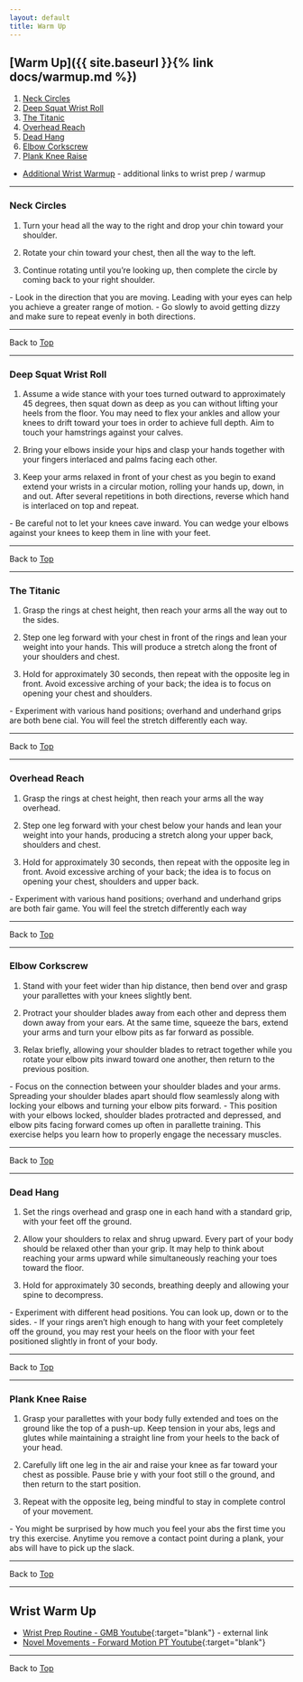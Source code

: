 ```yaml
---
layout: default
title: Warm Up
---
```


## [Warm Up]({{ site.baseurl }}{% link docs/warmup.md %})

1. [Neck Circles](#neck-circles)
2. [Deep Squat Wrist Roll](#deep-squat-wrist-roll)
3. [The Titanic](#the-titanic)
4. [Overhead Reach](#overhead-reach)
5. [Dead Hang](#dead-hang)
6. [Elbow Corkscrew](#elbow-corkscrew)
7. [Plank Knee Raise](#plank-knee-raise)

- [Additional Wrist Warmup](#wrist-warm-up) - additional links to wrist prep / warmup

---

### Neck Circles

1. Turn your head all the way to the right and drop your chin toward your shoulder.

2. Rotate your chin toward your chest, then all the way to the left.

3. Continue rotating until you’re looking up, then complete the circle by coming back to your right shoulder.

<div class="code-example" markdown="1">
  - Look in the direction that you are moving. Leading with your eyes can help you achieve a greater range of motion.
  - Go slowly to avoid getting dizzy and make sure to repeat evenly in both directions.
</div>

---

Back to [Top](#warm-up)

---

### Deep Squat Wrist Roll

1. Assume a wide stance with your toes turned outward to approximately 45 degrees, then squat down as deep as you can without lifting your heels from the floor. You may need to flex your ankles and allow your knees to drift toward your toes in order to achieve full depth. Aim to touch your hamstrings against your calves.

2. Bring your elbows inside your hips and clasp your hands together with your fingers interlaced and palms facing each other.

3. Keep your arms relaxed in front of your chest as you begin to exand extend your wrists in a circular motion, rolling your hands up, down, in and out. After several repetitions in both directions, reverse which hand is interlaced on top and repeat.

<div class="code-example" markdown="1">
  - Be careful not to let your knees cave inward. You can wedge your elbows against your knees to keep them in line with your feet.
</div>

---

Back to [Top](#warm-up)

---

### The Titanic


1. Grasp the rings at chest height, then reach your arms all the way out to the sides.

2. Step one leg forward with your chest in front of the rings and lean your weight into your hands. This will produce a stretch along the front of your shoulders and chest.

3. Hold for approximately 30 seconds, then repeat with the opposite leg in front. Avoid excessive arching of your back; the idea is to focus on opening your chest and shoulders.

<div class="code-example" markdown="1">
  - Experiment with various hand positions; overhand and underhand grips are both bene cial. You will feel the stretch differently each way.
</div>

---

Back to [Top](#warm-up)

---

### Overhead Reach

1. Grasp the rings at chest height, then reach your arms all the way overhead.

2. Step one leg forward with your chest below your hands and lean your weight into your hands, producing a stretch along your upper back, shoulders and chest.

3. Hold for approximately 30 seconds, then repeat with the opposite leg in front. Avoid excessive arching of your back; the idea is to focus on opening your chest, shoulders and upper back.
 
<div class="code-example" markdown="1">
  - Experiment with various hand positions; overhand and underhand grips are both fair game. You will feel the stretch differently each way
</div>

---

Back to [Top](#warm-up)

---

### Elbow Corkscrew

1. Stand with your feet wider than hip distance, then bend over and grasp your parallettes with your knees slightly bent.

2. Protract your shoulder blades away from each other and depress them down away from your ears. At the same time, squeeze the bars, extend your arms and turn your elbow pits as far forward as possible.

3. Relax briefly, allowing your shoulder blades to retract together while you rotate your elbow pits inward toward one another, then return to the previous position.

<div class="code-example" markdown="1">
  - Focus on the connection between your shoulder blades and your arms. Spreading your shoulder blades apart should flow seamlessly along with locking your elbows and turning your elbow pits forward.
  - This position with your elbows locked, shoulder blades protracted and depressed, and elbow pits facing forward comes up often in parallette training. This exercise helps you learn how to properly engage the necessary muscles.
</div>

---

Back to [Top](#warm-up)

---

### Dead Hang
1. Set the rings overhead and grasp one in each hand with a standard grip, with your feet off the ground.

2. Allow your shoulders to relax and shrug upward. Every part of your body should be relaxed other than your grip. It may help to think about reaching your arms upward while simultaneously reaching your toes toward the floor.

3. Hold for approximately 30 seconds, breathing deeply and allowing your spine to decompress.
 
<div class="code-example" markdown="1">
  - Experiment with different head positions. You can look up, down or to the sides.
  - If your rings aren’t high enough to hang with your feet completely off the ground, you may rest your heels on the floor with your feet positioned slightly in front of your body.
</div>

---

Back to [Top](#warm-up)

---

### Plank Knee Raise

1. Grasp your parallettes with your body fully extended and toes on the ground like the top of a push-up. Keep tension in your abs, legs and glutes while maintaining a straight line from your heels to the back of your head.

2. Carefully lift one leg in the air and raise your knee as far toward your chest as possible. Pause brie y with your foot still o  the ground, and then return to the start position.

3. Repeat with the opposite leg, being mindful to stay in complete control of your movement.

<div class="code-example" markdown="1">
  - You might be surprised by how much you feel your abs the first time you try this exercise. Anytime you remove a contact point during a plank, your abs will have to pick up the slack.
</div>

---

Back to [Top](#warm-up)

---

## Wrist Warm Up

- [Wrist Prep Routine - GMB Youtube](https://youtu.be/mSZWSQSSEjE){:target="blank"} - external link
- [Novel Movements - Forward Motion PT Youtube](https://www.youtube.com/watch?v=-hlWgH3_0NU&feature=related){:target="blank"}

---

Back to [Top](#warm-up)

